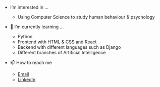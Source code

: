 <!-- - 👋 Hi, I’m @AsadpourMohammad -->
<!-- - 💞️ I’m looking to collaborate on ... -->
- I’m interested in ...
    - Using Computer Science to study human behaviour & psychology

- 🌱 I’m currently learning ...
    - Python
    - Frontend with HTML & CSS and React
    - Backend with different languages such as Django
    - Different branches of Artificial Intelligence

- 📫 How to reach me
    - [Email](mailto:For.Mohammad.Asadpour@gmail.com)
    - [LinkedIn](https://www.linkedin.com/in/mohammad-asadpour-a00738242/)
<!---
AsadpourMohammad/AsadpourMohammad is a ✨ special ✨ repository because its `README.md` (this file) appears on your GitHub profile.
You can click the Preview link to take a look at your changes.
--->
